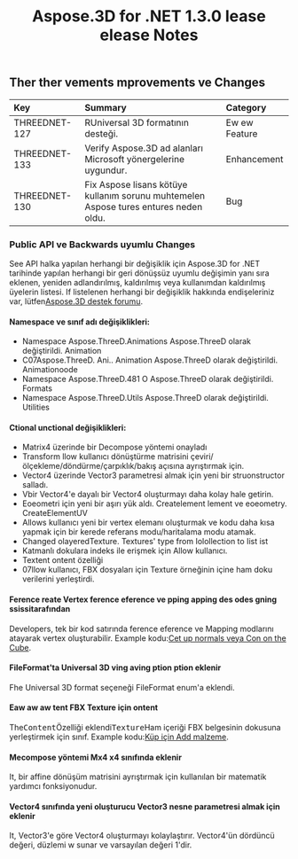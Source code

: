 ﻿---
title: Aspose.3D for .NET 1.3.0 lease elease Notes
type: docs
weight: 100
url: /tr/net/aspose-3d-for-net-1-3-0-release-notes/
---
## **Ther ther vements mprovements ve Changes**

|**Key** |**Summary** |**Category** |
|:- |:- |:- |
|THREEDNET-127 |RUniversal 3D formatının desteği.|Ew ew Feature|
|THREEDNET-133 |Verify Aspose.3D ad alanları Microsoft yönergelerine uygundur.|Enhancement|
|THREEDNET-130 |Fix Aspose lisans kötüye kullanım sorunu muhtemelen Aspose tures entures neden oldu.|Bug|
### **Public API ve Backwards uyumlu Changes**
See API halka yapılan herhangi bir değişiklik için Aspose.3D for .NET tarihinde yapılan herhangi bir geri dönüşsüz uyumlu değişimin yanı sıra eklenen, yeniden adlandırılmış, kaldırılmış veya kullanımdan kaldırılmış üyelerin listesi. If listelenen herhangi bir değişiklik hakkında endişeleriniz var, lütfen[Aspose.3D destek forumu](https://forum.aspose.com/c/3d/18).
#### **Namespace ve sınıf adı değişiklikleri:**
- Namespace Aspose.ThreeD.Animations Aspose.ThreeD olarak değiştirildi. Animation
- C07Aspose.ThreeD. Ani.. Animation Aspose.ThreeD olarak değiştirildi. Animationoode
- Namespace Aspose.ThreeD.481 O Aspose.ThreeD olarak değiştirildi. Formats
- Namespace Aspose.ThreeD.Utils Aspose.ThreeD olarak değiştirildi. Utilities
#### **Ctional unctional değişiklikleri:**
- Matrix4 üzerinde bir Decompose yöntemi onayladı
- Transform llow kullanıcı dönüştürme matrisini çeviri/ölçekleme/döndürme/çarpıklık/bakış açısına ayrıştırmak için.
- Vector4 üzerinde Vector3 parametresi almak için yeni bir struonstructor salladı.
- Vbir Vector4'e dayalı bir Vector4 oluşturmayı daha kolay hale getirin.
- Eoeometri için yeni bir aşırı yük aldı. Createlement lement ve eoeometry. CreateElementUV
- Allows kullanıcı yeni bir vertex elemanı oluşturmak ve kodu daha kısa yapmak için bir kerede referans modu/haritalama modu atamak.
- Changed olayeredTexture. Textures' type from Iolollection to Iist ist
- Katmanlı dokulara indeks ile erişmek için Allow kullanıcı.
- Textent ontent özelliği
- 07llow kullanıcı, FBX dosyaları için Texture örneğinin içine ham doku verilerini yerleştirdi.
#### **Ference reate Vertex ference eference ve pping apping des odes gning ssissitarafından**
Developers, tek bir kod satırında ference eference ve Mapping modlarını atayarak vertex oluşturabilir. Example kodu:[Cet up normals veya Con on the Cube](/3d/tr/net/set-up-normals-or-uv-on-the-cube-and-add-material-to-3d-entities/).
#### **FileFormat'ta Universal 3D ving aving ption ption eklenir**
Fhe Universal 3D format seçeneği FileFormat enum'a eklendi.
#### **Eaw aw aw tent FBX Texture için ontent**
The<tt>Content</tt>Özelliği eklendi<tt>Texture</tt>Ham içeriği FBX belgesinin dokusuna yerleştirmek için sınıf. Example kodu:[Küp için Add malzeme](/3d/tr/net/set-up-normals-or-uv-on-the-cube-and-add-material-to-3d-entities/#SetupnormalsorUVontheCubeandAddmaterialtothecube-Addmaterialtothecube).
#### **Mecompose yöntemi Mx4 x4 sınıfında eklenir**
It, bir affine dönüşüm matrisini ayrıştırmak için kullanılan bir matematik yardımcı fonksiyonudur.
#### **Vector4 sınıfında yeni oluşturucu Vector3 nesne parametresi almak için eklenir**
It, Vector3'e göre Vector4 oluşturmayı kolaylaştırır. Vector4'ün dördüncü değeri, düzlemi w sunar ve varsayılan değeri 1'dir.
